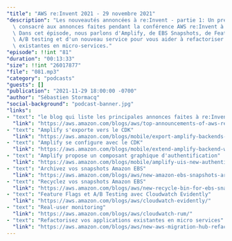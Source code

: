```yaml
---
"title": "AWS re:Invent 2021 - 29 novembre 2021"
"description": "Les nouveautés annoncées à re:Invent - partie 1: Un premier épisode\
  \ consacré aux annonces faites pendant la conférence AWS re:Invent à Las Vegas.\
  \ Dans cet épisode, nous parlons d'Amplify, de EBS Snapshots, de Feature Flags et\
  \ A/B testing et d'un nouveau service pour vous aider à refactoriser vos applications\
  \ existantes en micro-services."
"episode": !!int "81"
"duration": "00:13:33"
"size": !!int "26017877"
"file": "081.mp3"
"category": "podcasts"
"guests": []
"publication": "2021-11-29 18:00:00 -0700"
"author": "Sébastien Stormacq"
"social-background": "podcast-banner.jpg"
"links":
- "text": "le blog qui liste les principales annonces faites à re:Invent"
  "link": "https://aws.amazon.com/blogs/aws/top-announcements-of-aws-reinvent-2021/"
- "text": "Amplify s'exporte vers le CDK"
  "link": "https://aws.amazon.com/blogs/mobile/export-amplify-backends-to-cdk-and-use-with-existing-deployment-pipelines/"
- "text": "Amplify se configure avec le CDK"
  "link": "https://aws.amazon.com/blogs/mobile/extend-amplify-backend-with-custom-aws-resource-using-aws-cdk-or-cloudformation/"
- "text": "Amplify propose un composant graphique d'authentification"
  "link": "https://aws.amazon.com/blogs/mobile/amplify-uis-new-authenticator-component-makes-it-easy-to-add-customizable-login-pages-to-your-react-angular-or-vue-app/"
- "text": "Archivez vos snapshots Amazon EBS"
  "link": "https://aws.amazon.com/blogs/aws/new-amazon-ebs-snapshots-archive/"
- "text": "Recyclez vos snapshots Amazon EBS"
  "link": "https://aws.amazon.com/blogs/aws/new-recycle-bin-for-ebs-snapshots/"
- "text": "Feature Flags et A/B Testing avec Cloudwatch Evidently"
  "link": "https://aws.amazon.com/blogs/aws/cloudwatch-evidently/"
- "text": "Real-user monitoring"
  "link": "https://aws.amazon.com/blogs/aws/cloudwatch-rum/"
- "text": "Refactorisez vos applications existantes en micro services"
  "link": "https://aws.amazon.com/blogs/aws/new-aws-migration-hub-refactor-spaces-helps-to-incrementally-refactor-your-applications/"
---
```

